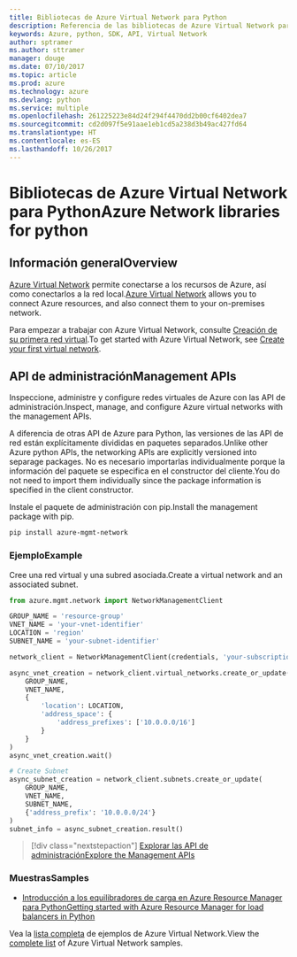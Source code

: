 ```yaml
---
title: Bibliotecas de Azure Virtual Network para Python
description: Referencia de las bibliotecas de Azure Virtual Network para Python
keywords: Azure, python, SDK, API, Virtual Network
author: sptramer
ms.author: sttramer
manager: douge
ms.date: 07/10/2017
ms.topic: article
ms.prod: azure
ms.technology: azure
ms.devlang: python
ms.service: multiple
ms.openlocfilehash: 261225223e84d24f294f4470dd2b00cf6402dea7
ms.sourcegitcommit: cd2d097f5e91aae1eb1cd5a238d3b49ac427fd64
ms.translationtype: HT
ms.contentlocale: es-ES
ms.lasthandoff: 10/26/2017
---
```

# <a name="azure-network-libraries-for-python"></a><span data-ttu-id="df5ea-104">Bibliotecas de Azure Virtual Network para Python</span><span class="sxs-lookup"><span data-stu-id="df5ea-104">Azure Network libraries for python</span></span>

## <a name="overview"></a><span data-ttu-id="df5ea-105">Información general</span><span class="sxs-lookup"><span data-stu-id="df5ea-105">Overview</span></span>

<span data-ttu-id="df5ea-106">[Azure Virtual Network](/azure/virtual-network/virtual-networks-overview) permite conectarse a los recursos de Azure, así como conectarlos a la red local.</span><span class="sxs-lookup"><span data-stu-id="df5ea-106">[Azure Virtual Network](/azure/virtual-network/virtual-networks-overview) allows you to connect Azure resources, and also connect them to your on-premises network.</span></span>

<span data-ttu-id="df5ea-107">Para empezar a trabajar con Azure Virtual Network, consulte [Creación de su primera red virtual](/azure/virtual-network/virtual-network-get-started-vnet-subnet).</span><span class="sxs-lookup"><span data-stu-id="df5ea-107">To get started with Azure Virtual Network, see [Create your first virtual network](/azure/virtual-network/virtual-network-get-started-vnet-subnet).</span></span>

## <a name="management-apis"></a><span data-ttu-id="df5ea-108">API de administración</span><span class="sxs-lookup"><span data-stu-id="df5ea-108">Management APIs</span></span>

<span data-ttu-id="df5ea-109">Inspeccione, administre y configure redes virtuales de Azure con las API de administración.</span><span class="sxs-lookup"><span data-stu-id="df5ea-109">Inspect, manage, and configure Azure virtual networks with the management APIs.</span></span>

<span data-ttu-id="df5ea-110">A diferencia de otras API de Azure para Python, las versiones de las API de red están explícitamente divididas en paquetes separados.</span><span class="sxs-lookup"><span data-stu-id="df5ea-110">Unlike other Azure python APIs, the networking APIs are explicitly versioned into separage packages.</span></span> <span data-ttu-id="df5ea-111">No es necesario importarlas individualmente porque la información del paquete se especifica en el constructor del cliente.</span><span class="sxs-lookup"><span data-stu-id="df5ea-111">You do not need to import them individually since the package information is specified in the client constructor.</span></span>

<span data-ttu-id="df5ea-112">Instale el paquete de administración con pip.</span><span class="sxs-lookup"><span data-stu-id="df5ea-112">Install the management package with pip.</span></span>

```bash
pip install azure-mgmt-network
```

### <a name="example"></a><span data-ttu-id="df5ea-113">Ejemplo</span><span class="sxs-lookup"><span data-stu-id="df5ea-113">Example</span></span>

<span data-ttu-id="df5ea-114">Cree una red virtual y una subred asociada.</span><span class="sxs-lookup"><span data-stu-id="df5ea-114">Create a virtual network and an associated subnet.</span></span>

```python
from azure.mgmt.network import NetworkManagementClient

GROUP_NAME = 'resource-group'
VNET_NAME = 'your-vnet-identifier'
LOCATION = 'region'
SUBNET_NAME = 'your-subnet-identifier'

network_client = NetworkManagementClient(credentials, 'your-subscription-id')

async_vnet_creation = network_client.virtual_networks.create_or_update(
    GROUP_NAME,
    VNET_NAME,
    {
        'location': LOCATION,
        'address_space': {
            'address_prefixes': ['10.0.0.0/16']
        }
    }
)
async_vnet_creation.wait()

# Create Subnet
async_subnet_creation = network_client.subnets.create_or_update(
    GROUP_NAME,
    VNET_NAME,
    SUBNET_NAME,
    {'address_prefix': '10.0.0.0/24'}
)
subnet_info = async_subnet_creation.result()
```

> [!div class="nextstepaction"]
> [<span data-ttu-id="df5ea-115">Explorar las API de administración</span><span class="sxs-lookup"><span data-stu-id="df5ea-115">Explore the Management APIs</span></span>](/python/api/overview/azure/network/managementlibrary)

### <a name="samples"></a><span data-ttu-id="df5ea-116">Muestras</span><span class="sxs-lookup"><span data-stu-id="df5ea-116">Samples</span></span>

* [<span data-ttu-id="df5ea-117">Introducción a los equilibradores de carga en Azure Resource Manager para Python</span><span class="sxs-lookup"><span data-stu-id="df5ea-117">Getting started with Azure Resource Manager for load balancers in Python</span></span>](https://azure.microsoft.com/en-us/resources/samples/network-python-manage-loadbalancer/)

<span data-ttu-id="df5ea-118">Vea la [lista completa](https://azure.microsoft.com/en-us/resources/samples/?platform=python&term=virtual%20network) de ejemplos de Azure Virtual Network.</span><span class="sxs-lookup"><span data-stu-id="df5ea-118">View the [complete list](https://azure.microsoft.com/en-us/resources/samples/?platform=python&term=virtual%20network) of Azure Virtual Network samples.</span></span>
